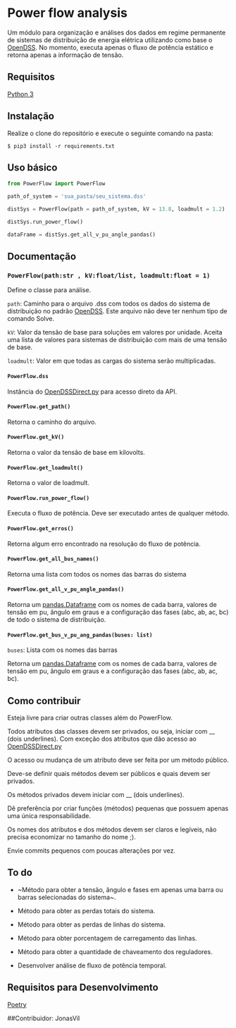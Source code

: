 # Power flow analysis

Um módulo para organização e análises dos dados em regime permanente de sistemas de distribuição de energia elétrica utilizando como base o [OpenDSS](https://www.epri.com/#/pages/sa/opendss?lang=en).
No momento, executa apenas o fluxo de potência estático e retorna apenas a informação de tensão.

## Requisitos

[Python 3](https://www.python.org/)


## Instalação

Realize o clone do repositório e execute o seguinte comando na pasta:

    $ pip3 install -r requirements.txt

## Uso básico

```python
from PowerFlow import PowerFlow

path_of_system = 'sua_pasta/seu_sistema.dss'

distSys = PowerFlow(path = path_of_system, kV = 13.8, loadmult = 1.2)

distSys.run_power_flow()

dataFrame = distSys.get_all_v_pu_angle_pandas()
```

## Documentação

### ```PowerFlow(path:str , kV:float/list, loadmult:float = 1)```
Define o classe para análise.

  ```path```: Caminho para o arquivo .dss com todos os dados do sistema de distribuição no padrão [OpenDSS](https://www.epri.com/#/pages/sa/opendss?lang=en).
  Este arquivo não deve ter nenhum tipo de comando Solve.
  
  ```kV```: Valor da tensão de base para soluções em valores por unidade. Aceita uma lista de valores para sistemas de distribuição com mais de uma tensão de base.
  
  ```loadmult```: Valor em que todas as cargas do sistema serão multiplicadas. 

#### ```PowerFlow.dss```
Instância do [OpenDSSDirect.py](https://github.com/dss-extensions/OpenDSSDirect.py) para acesso direto da API.
    
#### ```PowerFlow.get_path()```
Retorna o caminho do arquivo.
    
#### ```PowerFlow.get_kV()```
Retorna o valor da tensão de base em kilovolts.
    
#### ```PowerFlow.get_loadmult()```
Retorna  o valor de loadmult.

#### ```PowerFlow.run_power_flow()```
Executa o fluxo de potência. Deve ser executado antes de qualquer método.

#### ```PowerFlow.get_erros()```
Retorna algum erro encontrado na resolução do fluxo de potência.

#### ```PowerFlow.get_all_bus_names()```
Retorna uma lista com todos os nomes das barras do sistema

#### ```PowerFlow.get_all_v_pu_angle_pandas()```
Retorna um [pandas.Dataframe](https://pandas.pydata.org/pandas-docs/stable/reference/api/pandas.DataFrame.html) com os nomes de cada barra, 
valores de tensão em pu, ângulo em graus e a configuração das fases (abc, ab, ac, bc) de todo o sistema de distribuição.

#### ```PowerFlow.get_bus_v_pu_ang_pandas(buses: list)```

   ```buses```: Lista com os nomes das barras

Retorna um [pandas.Dataframe](https://pandas.pydata.org/pandas-docs/stable/reference/api/pandas.DataFrame.html) com os nomes de cada barra, 
valores de tensão em pu, ângulo em graus e a configuração das fases (abc, ab, ac, bc).



## Como contribuir

Esteja livre para criar outras classes além do PowerFlow.

Todos atributos das classes devem ser privados, ou seja, iniciar com __ (dois underlines). Com exceção dos atributos que dão acesso ao [OpenDSSDirect.py](https://github.com/dss-extensions/OpenDSSDirect.py)

O acesso ou mudança de um atributo deve ser feita por um método público.

Deve-se definir quais métodos devem ser públicos e quais devem ser privados.

Os métodos privados devem iniciar com __ (dois underlines).

Dê preferência por criar funções (métodos) pequenas que possuem apenas uma única responsabilidade.

Os nomes dos atributos e dos métodos devem ser claros e legíveis, não precisa economizar no tamanho do nome ;).

Envie commits pequenos com poucas alterações por vez.

## To do

- ~Método para obter a tensão, ângulo e fases em apenas uma barra ou barras selecionadas do sistema~. 

- Método para obter as perdas totais do sistema.

- Método para obter as perdas de linhas do sistema.

- Método para obter porcentagem de carregamento das linhas.

- Método para obter a quantidade de chaveamento dos reguladores.

- Desenvolver análise de fluxo de potência temporal.

## Requisitos para Desenvolvimento


[Poetry](https://python-poetry.org/)

##Contribuidor: JonasVil
